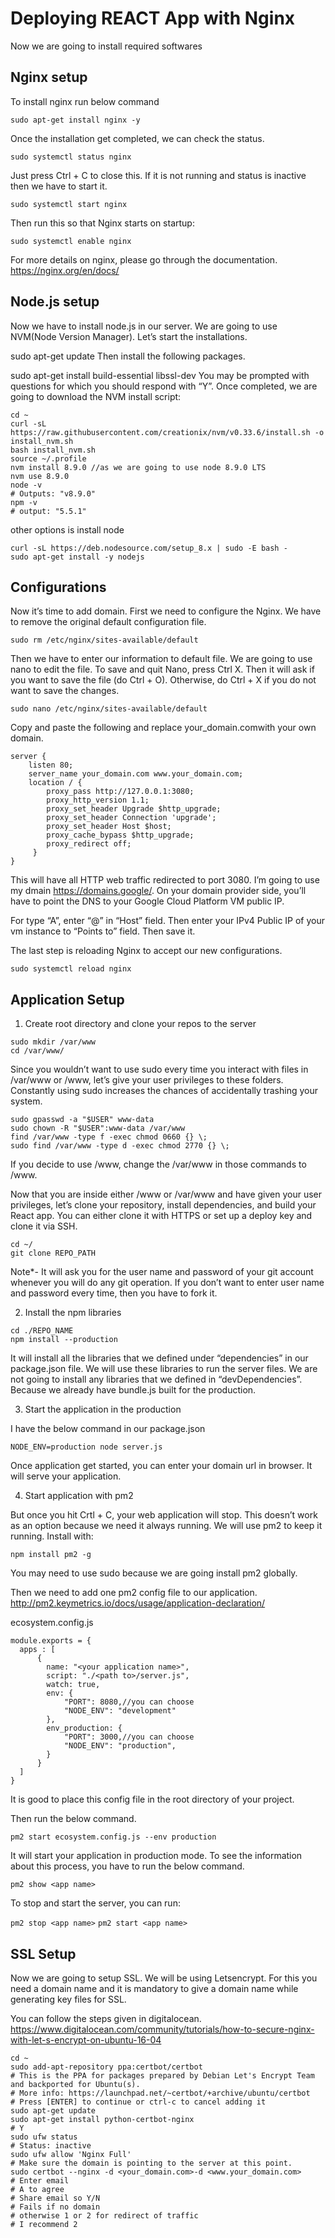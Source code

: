 # Deploying REACT App with Nginx

Now we are going to install required softwares

## Nginx setup

To install nginx run below command

`sudo apt-get install nginx -y`

Once the installation get completed, we can check the status.

`sudo systemctl status nginx`

Just press Ctrl + C to close this. If it is not running and status is inactive then we have to start it.

`sudo systemctl start nginx`

Then run this so that Nginx starts on startup:

`sudo systemctl enable nginx`

For more details on nginx, please go through the documentation.
https://nginx.org/en/docs/

## Node.js setup

Now we have to install node.js in our server. We are going to use NVM(Node Version Manager). Let’s start the installations.

sudo apt-get update
Then install the following packages.

sudo apt-get install build-essential libssl-dev
You may be prompted with questions for which you should respond with “Y”. Once completed, we are going to download the NVM install script:
```
cd ~
curl -sL https://raw.githubusercontent.com/creationix/nvm/v0.33.6/install.sh -o install_nvm.sh
bash install_nvm.sh
source ~/.profile
nvm install 8.9.0 //as we are going to use node 8.9.0 LTS
nvm use 8.9.0
node -v
# Outputs: "v8.9.0"
npm -v
# output: "5.5.1"
```

other options is install node

```
curl -sL https://deb.nodesource.com/setup_8.x | sudo -E bash -
sudo apt-get install -y nodejs 
```

## Configurations

Now it’s time to add domain. First we need to configure the Nginx. We have to remove the original default configuration file.

`sudo rm /etc/nginx/sites-available/default`

Then we have to enter our information to default file. We are going to use nano to edit the file. To save and quit Nano, press Ctrl X. Then it will ask if you want to save the file (do Ctrl + O). Otherwise, do Ctrl + X if you do not want to save the changes.

`sudo nano /etc/nginx/sites-available/default`

Copy and paste the following and replace your_domain.comwith your own domain.

```
server {
    listen 80;
    server_name your_domain.com www.your_domain.com;
    location / {
        proxy_pass http://127.0.0.1:3080;
        proxy_http_version 1.1;
        proxy_set_header Upgrade $http_upgrade;
        proxy_set_header Connection 'upgrade';
        proxy_set_header Host $host;
        proxy_cache_bypass $http_upgrade;
        proxy_redirect off;
     }
}
```

This will have all HTTP web traffic redirected to port 3080. I’m going to use my dmain https://domains.google/. On your domain provider side, you’ll have to point the DNS to your Google Cloud Platform VM public IP. 

For type “A”, enter “@” in “Host” field. Then enter your IPv4 Public IP of your vm instance to “Points to” field. Then save it.

The last step is reloading Nginx to accept our new configurations.

`sudo systemctl reload nginx`

## Application Setup

1. Create root directory and clone your repos to the server

```
sudo mkdir /var/www
cd /var/www/
```

Since you wouldn’t want to use sudo every time you interact with files in /var/www or /www, let’s give your user privileges to these folders. Constantly using sudo increases the chances of accidentally trashing your system.

```
sudo gpasswd -a "$USER" www-data
sudo chown -R "$USER":www-data /var/www
find /var/www -type f -exec chmod 0660 {} \;
sudo find /var/www -type d -exec chmod 2770 {} \;
```

If you decide to use /www, change the /var/www in those commands to /www.

Now that you are inside either /www or /var/www and have given your user privileges, let’s clone your repository, install dependencies, and build your React app. You can either clone it with HTTPS or set up a deploy key and clone it via SSH.

```
cd ~/
git clone REPO_PATH
```
Note*- It will ask you for the user name and password of your git account whenever you will do any git operation. If you don’t want to enter user name and password every time, then you have to fork it.

2. Install the npm libraries

```
cd ./REPO_NAME
npm install --production
```
It will install all the libraries that we defined under “dependencies” in our package.json file. We will use these libraries to run the server files. We are not going to install any libraries that we defined in “devDependencies”. Because we already have bundle.js built for the production.

3. Start the application in the production

I have the below command in our package.json

```
NODE_ENV=production node server.js
```

Once application get started, you can enter your domain url in browser. It will serve your application.

4. Start application with pm2

But once you hit Crtl + C, your web application will stop. This doesn’t work as an option because we need it always running. We will use pm2 to keep it running. Install with:

`npm install pm2 -g`

You may need to use sudo because we are going install pm2 globally.

Then we need to add one pm2 config file to our application.
http://pm2.keymetrics.io/docs/usage/application-declaration/

ecosystem.config.js

```
module.exports = {
  apps : [
      {
        name: "<your application name>",
        script: "./<path to>/server.js",
        watch: true,
        env: {
            "PORT": 8080,//you can choose
            "NODE_ENV": "development"
        },
        env_production: {
            "PORT": 3000,//you can choose
            "NODE_ENV": "production",
        }
      }
  ]
}
```

It is good to place this config file in the root directory of your project.

Then run the below command.

`pm2 start ecosystem.config.js --env production`

It will start your application in production mode. To see the information about this process, you have to run the below command.

`pm2 show <app name>`

To stop and start the server, you can run:

`pm2 stop <app name>`
`pm2 start <app name>`

## SSL Setup

Now we are going to setup SSL. We will be using Letsencrypt. For this you need a domain name and it is mandatory to give a domain name while generating key files for SSL.

You can follow the steps given in digitalocean.
https://www.digitalocean.com/community/tutorials/how-to-secure-nginx-with-let-s-encrypt-on-ubuntu-16-04

```
cd ~
sudo add-apt-repository ppa:certbot/certbot
# This is the PPA for packages prepared by Debian Let's Encrypt Team and backported for Ubuntu(s).
# More info: https://launchpad.net/~certbot/+archive/ubuntu/certbot
# Press [ENTER] to continue or ctrl-c to cancel adding it
sudo apt-get update
sudo apt-get install python-certbot-nginx
# Y
sudo ufw status
# Status: inactive
sudo ufw allow 'Nginx Full'
# Make sure the domain is pointing to the server at this point.
sudo certbot --nginx -d <your_domain.com>-d <www.your_domain.com>
# Enter email
# A to agree
# Share email so Y/N
# Fails if no domain
# otherwise 1 or 2 for redirect of traffic
# I recommend 2
```

